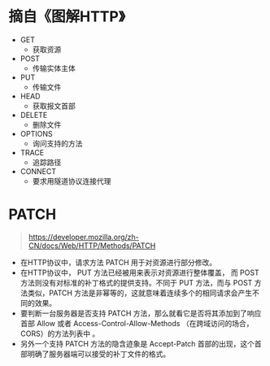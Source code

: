 # 摘自《图解HTTP》
* GET
    - 获取资源
* POST
    - 传输实体主体
* PUT
    - 传输文件
* HEAD
    - 获取报文首部
* DELETE
    - 删除文件
* OPTIONS
    - 询问支持的方法
* TRACE
    - 追踪路径
* CONNECT
    - 要求用隧道协议连接代理

# PATCH
> https://developer.mozilla.org/zh-CN/docs/Web/HTTP/Methods/PATCH
* 在HTTP协议中，请求方法 PATCH  用于对资源进行部分修改。
* 在HTTP协议中， PUT 方法已经被用来表示对资源进行整体覆盖， 而 POST 方法则没有对标准的补丁格式的提供支持。不同于  PUT 方法，而与 POST 方法类似，PATCH  方法是非幂等的，这就意味着连续多个的相同请求会产生不同的效果。
* 要判断一台服务器是否支持  PATCH 方法，那么就看它是否将其添加到了响应首部 Allow 或者 Access-Control-Allow-Methods （在跨域访问的场合，CORS）的方法列表中 。
* 另外一个支持 PATCH 方法的隐含迹象是 Accept-Patch 首部的出现，这个首部明确了服务器端可以接受的补丁文件的格式。
